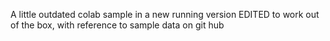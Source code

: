 
A little outdated colab sample in a new running version
EDITED to work out of the box, with reference to sample data on git hub
